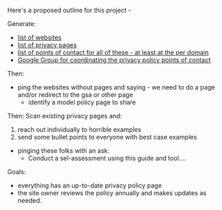 Here's a proposed outline for this project - 



Generate: 
* [list of websites](https://docs.google.com/spreadsheets/d/1b3MhQp_OSDZZfxCd-0iiwv6ys-vzV5xnsDMzUdvHhSQ/edit#gid=0)
* [list of privacy pages](https://docs.google.com/spreadsheets/d/1b3MhQp_OSDZZfxCd-0iiwv6ys-vzV5xnsDMzUdvHhSQ/edit#gid=0)
* [list of points of contact for all of these - at least at the per domain](https://docs.google.com/spreadsheets/d/1b3MhQp_OSDZZfxCd-0iiwv6ys-vzV5xnsDMzUdvHhSQ/edit#gid=0)
* [Google Group for coordinating the privacy policy points of contact](https://groups.google.com/a/gsa.gov/forum/#!forum/privacy-policy-poc)

Then: 
* ping the websites without pages and saying - we need to do a page and/or redirect to the gsa or other page 
  * identify a model policy page to share

Then: 
Scan existing privacy pages and:
1) reach out individually to horrible examples 
2) send some bullet points to everyone with best case examples 



* pinging these folks with an ask:  
  *  Conduct a sel-assessment using this guide and tool....

Goals:
* everything has an up-to-date privacy policy page 
* the site owner reviews the policy annually and makes updates as needed.
